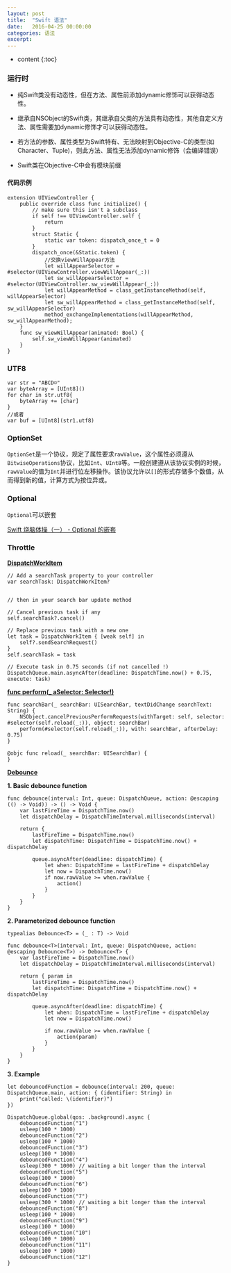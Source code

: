 ```yaml
---
layout: post
title:  "Swift 语法"
date:   2016-04-25 00:00:00
categories: 语法
excerpt: 
---
```


* content
{:toc}

### 运行时

- 纯Swift类没有动态性，但在方法、属性前添加dynamic修饰可以获得动态性。

- 继承自NSObject的Swift类，其继承自父类的方法具有动态性，其他自定义方法、属性需要加dynamic修饰才可以获得动态性。

- 若方法的参数、属性类型为Swift特有、无法映射到Objective-C的类型(如Character、Tuple)，则此方法、属性无法添加dynamic修饰（会编译错误）

- Swift类在Objective-C中会有模块前缀

#### 代码示例

````
extension UIViewController {
    public override class func initialize() {
        // make sure this isn't a subclass
        if self !== UIViewController.self {
            return
        }
        struct Static {
            static var token: dispatch_once_t = 0
        }
        dispatch_once(&Static.token) {
            //交换viewWillAppear方法
            let willAppearSelector = #selector(UIViewController.viewWillAppear(_:))
            let sw_willAppearSelector = #selector(UIViewController.sw_viewWillAppear(_:))
            let willAppearMethod = class_getInstanceMethod(self, willAppearSelector)
            let sw_willAppearMethod = class_getInstanceMethod(self, sw_willAppearSelector)
            method_exchangeImplementations(willAppearMethod, sw_willAppearMethod);
    }
    func sw_viewWillAppear(animated: Bool) {
        self.sw_viewWillAppear(animated)
    }
}
````  

### UTF8

````
var str = "ABCD☺️"
var byteArray = [UInt8]()
for char in str.utf8{
    byteArray += [char]
}
//或者
var buf = [UInt8](str1.utf8)
````

### OptionSet

`OptionSet`是一个协议，规定了属性要求`rawValue`，这个属性必须遵从`BitwiseOperations`协议，比如`Int`、`UInt8`等。一般创建遵从该协议实例的时候，`rawValue`的值为`Int`并进行位左移操作。该协议允许以`[]`的形式存储多个数值，从而得到新的值，计算方式为按位异或。

### Optional

`Optional`可以嵌套

[Swift 烧脑体操（一） - Optional 的嵌套](http://blog.devtang.com/2016/02/27/swift-gym-1-nested-optional/)

### Throttle

**[DispatchWorkItem](https://stackoverflow.com/a/48666001)**
````
// Add a searchTask property to your controller
var searchTask: DispatchWorkItem?


// then in your search bar update method

// Cancel previous task if any
self.searchTask?.cancel()

// Replace previous task with a new one
let task = DispatchWorkItem { [weak self] in
    self?.sendSearchRequest() 
}
self.searchTask = task

// Execute task in 0.75 seconds (if not cancelled !)
DispatchQueue.main.asyncAfter(deadline: DispatchTime.now() + 0.75, execute: task)
````

**[func perform(_ aSelector: Selector!)](https://stackoverflow.com/a/47945314)**
````
func searchBar(_ searchBar: UISearchBar, textDidChange searchText: String) {
    NSObject.cancelPreviousPerformRequests(withTarget: self, selector: #selector(self.reload(_:)), object: searchBar)
    perform(#selector(self.reload(_:)), with: searchBar, afterDelay: 0.75)
}

@objc func reload(_ searchBar: UISearchBar) {
}
````

**[Debounce](https://stackoverflow.com/a/40634366)**

**1. Basic debounce function**
````
func debounce(interval: Int, queue: DispatchQueue, action: @escaping (() -> Void)) -> () -> Void {
    var lastFireTime = DispatchTime.now()
    let dispatchDelay = DispatchTimeInterval.milliseconds(interval)

    return {
        lastFireTime = DispatchTime.now()
        let dispatchTime: DispatchTime = DispatchTime.now() + dispatchDelay

        queue.asyncAfter(deadline: dispatchTime) {
            let when: DispatchTime = lastFireTime + dispatchDelay
            let now = DispatchTime.now()
            if now.rawValue >= when.rawValue {
                action()
            }
        }
    }
}
````

**2. Parameterized debounce function**
````
typealias Debounce<T> = (_ : T) -> Void

func debounce<T>(interval: Int, queue: DispatchQueue, action: @escaping Debounce<T>) -> Debounce<T> {
    var lastFireTime = DispatchTime.now()
    let dispatchDelay = DispatchTimeInterval.milliseconds(interval)

    return { param in
        lastFireTime = DispatchTime.now()
        let dispatchTime: DispatchTime = DispatchTime.now() + dispatchDelay

        queue.asyncAfter(deadline: dispatchTime) {
            let when: DispatchTime = lastFireTime + dispatchDelay
            let now = DispatchTime.now()

            if now.rawValue >= when.rawValue {
                action(param)
            }
        }
    }
}
````

**3. Example**
````
let debouncedFunction = debounce(interval: 200, queue: DispatchQueue.main, action: { (identifier: String) in
    print("called: \(identifier)")
})

DispatchQueue.global(qos: .background).async {
    debouncedFunction("1")
    usleep(100 * 1000)
    debouncedFunction("2")
    usleep(100 * 1000)
    debouncedFunction("3")
    usleep(100 * 1000)
    debouncedFunction("4")
    usleep(300 * 1000) // waiting a bit longer than the interval
    debouncedFunction("5")
    usleep(100 * 1000)
    debouncedFunction("6")
    usleep(100 * 1000)
    debouncedFunction("7")
    usleep(300 * 1000) // waiting a bit longer than the interval
    debouncedFunction("8")
    usleep(100 * 1000)
    debouncedFunction("9")
    usleep(100 * 1000)
    debouncedFunction("10")
    usleep(100 * 1000)
    debouncedFunction("11")
    usleep(100 * 1000)
    debouncedFunction("12")
}
````

